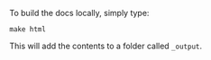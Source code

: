 To build the docs locally, simply type:

```
make html
```

This will add the contents to a folder called `_output`.